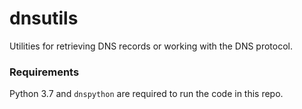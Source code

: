# dnsutils

Utilities for retrieving DNS records or working with the DNS protocol.

### Requirements

Python 3.7 and `dnspython` are required to run the code in this repo.